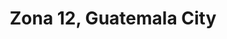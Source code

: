 ---
title: Zona 12, Guatemala City
url: /zona-12-guatemala-city/
latitude: 14.601
longitude: -90.547
---